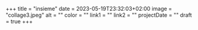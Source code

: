 +++
title = "insieme"
date = 2023-05-19T23:32:03+02:00
image = "collage3.jpeg"
alt = ""
color = ""
link1 = ""
link2 = ""
projectDate = ""
draft = true
+++
